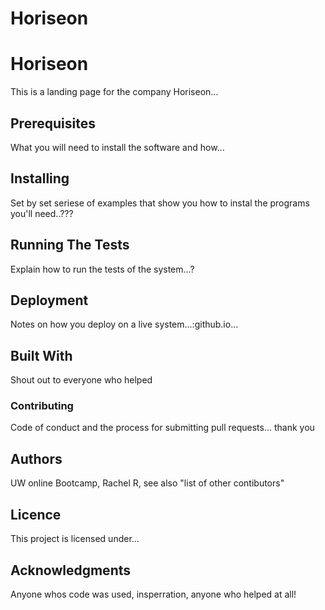 # Horiseon

# Horiseon #
This is a landing page for the company Horiseon...

## Prerequisites ##
What you will need to install the software and how...

## Installing ##
Set by set seriese of examples that show you how to instal the programs you'll need..???

## Running The Tests ##
Explain how to run the tests of the system...?

## Deployment ##
Notes on how you deploy on a live system...:github.io...

## Built With ##
Shout out to everyone who helped 

### Contributing ##
Code of conduct and the process for submitting pull requests... thank you

## Authors ##
UW online Bootcamp, Rachel R, see also "list of other contibutors"

## Licence ##
This project is licensed under...

## Acknowledgments ##
Anyone whos code was used, insperration, anyone who helped at all!